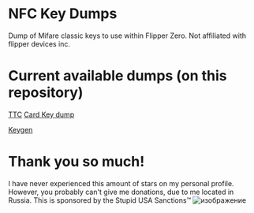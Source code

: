 # NFC Key Dumps
Dump of Mifare classic keys to use within Flipper Zero. Not affiliated with flipper devices inc.

# Current available dumps (on this repository)
[TTC](https://oao-tts.ru/) [Card Key dump](https://github.com/1nfameArts/NFCMifareClassicKeys/blob/main/TTC.txt)


[Keygen](https://github.com/1nfameArts/NFCMifareClassicKeys/blob/main/KeyGen.txt) 

# Thank you so much!
I have never experienced this amount of stars on my personal profile.
However, you probably can't give me donations, due to me located in Russia.
This is sponsored by the Stupid USA Sanctions™
![изображение](https://github.com/1nfameArts/NFCMifareClassicKeys/assets/102991955/396256d0-2bf4-40ff-b44f-0e9cc8a5c333)
